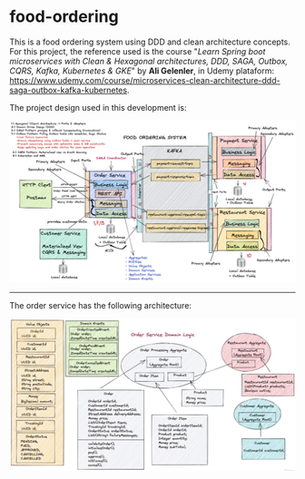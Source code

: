 # food-ordering

This is a food ordering system using DDD and clean architecture concepts.<br />
For this project, the reference used is the course "<em>Learn Spring boot microservices with Clean & Hexagonal architectures, DDD, SAGA, Outbox, CQRS, Kafka, Kubernetes & GKE</em>" by **Ali Gelenler**, in Udemy plataform: <a>https://www.udemy.com/course/microservices-clean-architecture-ddd-saga-outbox-kafka-kubernetes</a>.

The project design used in this development is:

<img src='./images/project-design.png' />

---

The order service has the following architecture:

<img src='./images/order-service-design.png' />